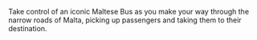 Take control of an iconic Maltese Bus as you make your way through the narrow roads of Malta, picking up passengers and taking them to their destination.
